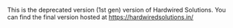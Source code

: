 This is the deprecated version (1st gen) version of Hardwired Solutions. You can find the final version hosted at https://hardwiredsolutions.in/
